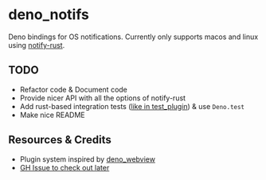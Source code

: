 # deno_notifs

Deno bindings for OS notifications. Currently only supports macos and linux using [notify-rust](https://github.com/hoodie/notify-rust).

## TODO

- Refactor code & Document code
- Provide nicer API with all the options of notify-rust
- Add rust-based integration tests ([like in test_plugin](https://github.com/denoland/deno/blob/master/test_plugin/tests/integration_tests.rs)) & use `Deno.test`
- Make nice README


## Resources & Credits

- Plugin system inspired by [deno_webview](https://github.com/eliassjogreen/deno_webview)
- [GH Issue to check out later](https://github.com/denoland/deno/issues/4222)